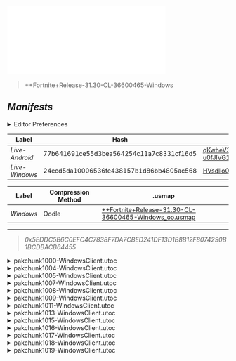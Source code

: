 <a href="#manifests">
  <img style="pointer-events: none" src="https://raw.githubusercontent.com/Tectors/fn-archive/master/.github/source/dependents/gen.31.30.svg" width="360" height="155"\>
</a>

 >  
  
  > ++Fortnite+Release-31.30-CL-36600465-Windows

## *Manifests*
<details>
  <summary>Editor Preferences</summary>

 > 
    ((Value="0x2C029947F8114A6E38BD9A4D83DCF7F6CAEC4AD14CEE7EBC015982FF26033523",Guid="003C8A31FF60E8C3BDBF4FB76A7CC4B8"),(Value="0x300E441E049CDFE588CD8946E6DD0C7DCE2CA2C545E539D50C24CA706E4AC8BD",Guid="664AE10E66BFDC167AE20432295E8F7F"),(Value="0x78E97FA16C507DB718C50B638C4C81ED229718D24B1B0AD6553E098209404996",Guid="6F9CD990050CE04CE577325C3A6FFC81"),(Value="0x741C4107E5180FF3E3B0FD8EB890D07656B5D9E9B3FF2D93A5869C9CE2A07432",Guid="97493B05A5BF87C5D621EBB9F9C93E41"),(Value="0xA6948535FD648488EE1F591EEFF02AC1EAEE489C3C5A03F62F2DC20226911AA1",Guid="9FF6F385935B70741BCE31AD20DC71E3"),(Value="0xF7B0E14225E08C48C66D73F83BD476688328CF6E8C34FAF8B92277907C69CEDF",Guid="BBF6A8617FF257E7E4E0A36D174F975F"),(Value="0xD6261D6352546B65D2FD41EF8E9401F9EB6C5116880065F7E75B0AA292CD0EBE",Guid="C4110935D0C729ED5C9C6DEFC3B339D2"),(Value="0x53E5012DF616913E487AD51DF43AE8B412AB93C933A618FA5DDD0536F96FDE40",Guid="C76B70EC836344CCFB8762C4747B4263"),(Value="0x5592232E7772D74230E7FDB2D7457610E03822DAF68CE83107A71451F7D50835",Guid="CD0AD2786C8ED5931FF0499050A273CC"),(Value="0x90AF3CA8F4CAFD01F7321B179EE79047D96247F5C078587234491600538BBF33",Guid="D71B95B305E6875284CDF3F28DBDC2AF"),(Value="0x2E28306E900E223E85866C76EAB1FE6FD8FCF46D3F083AA4FB80222E217E34B3",Guid="E5DEC1C078C14E27A5FE8A9D0852A4C5"),(Value="0x99CD0FA7EC8F310912C8F0E3504D78B36ABF707BA1C9B3C147088CB498FB0D56",Guid="EC3A3B043274AFE81C98D457AA06DC81"),(Value="0x6B21339F10480F565A018E5B4F06AE51738C0F22A1C84AC6FD0660767157FA2C",Guid="F4242EAC57C7B6ED79960A59D7978A67"))
</details>

| Label | Hash | Route |
| - | - | - |
| *Live-Android* | 77b641691ce55d3bea564254c11a7c8331cf16d5 | [qKwheV3wdVZk_-CVDE-u0fJlVG1ySw](https://github.com/Tectors/fn-archive/blob/master/manifests/qKwheV3wdVZk_-CVDE-u0fJlVG1ySw.manifest) |
| *Live-Windows* | 24ecd5da10006536fe438157b1d86bb4805ac568 | [HVsdllo0kZgOL42_akCGWHMtrZkQ9g](https://github.com/Tectors/fn-archive/blob/master/manifests/HVsdllo0kZgOL42_akCGWHMtrZkQ9g.manifest) |


| Label | Compression Method | .usmap |
| - | - | - |
| *Windows* | Oodle | [++Fortnite+Release-31.30-CL-36600465-Windows_oo.usmap](https://github.com/Tectors/fn-archive/blob/master/manifests/mappings/++Fortnite+Release-31.30-CL-36600465-Windows_oo.usmap) |

---

> *0x5EDDC5B6C0EFC4C7838F7DA7CBED241DF13D1B8B12F8074290B1BCDBACB64455*

<details>
  <summary>pakchunk1000-WindowsClient.utoc</summary>

 > 
    0x2C029947F8114A6E38BD9A4D83DCF7F6CAEC4AD14CEE7EBC015982FF26033523
    KEYCHAIN: 003C8A31FF60E8C3BDBF4FB76A7CC4B8:LAKZR/gRSm44vZpNg9z39srsStFM7n68AVmC/yYDNSM=

  </details>

<details>
  <summary>pakchunk1004-WindowsClient.utoc</summary>

 > 
    0x300E441E049CDFE588CD8946E6DD0C7DCE2CA2C545E539D50C24CA706E4AC8BD
    KEYCHAIN: 664AE10E66BFDC167AE20432295E8F7F:MA5EHgSc3+WIzYlG5t0Mfc4sosVF5TnVDCTKcG5KyL0=

  <img src="https://raw.githubusercontent.com/Tectors/fn-archive/master/.github/source/dependents/referred/Wrap_SweetLetter.svg" width="100"> <img src="https://raw.githubusercontent.com/Tectors/fn-archive/master/.github/source/dependents/referred/Pickaxe_SweetLetter.svg" width="100"> <img src="https://raw.githubusercontent.com/Tectors/fn-archive/master/.github/source/dependents/referred/Character_SweetLetter.svg" width="100"> <img src="https://raw.githubusercontent.com/Tectors/fn-archive/master/.github/source/dependents/referred/Backpack_SweetLetter.svg" width="100"> 
</details>

<details>
  <summary>pakchunk1005-WindowsClient.utoc</summary>

 > 
    0x78E97FA16C507DB718C50B638C4C81ED229718D24B1B0AD6553E098209404996
    KEYCHAIN: 6F9CD990050CE04CE577325C3A6FFC81:eOl/oWxQfbcYxQtjjEyB7SKXGNJLGwrWVT4JgglASZY=

  <img src="https://raw.githubusercontent.com/Tectors/fn-archive/master/.github/source/dependents/referred/EID_Chorus.svg" width="100"> 
</details>

<details>
  <summary>pakchunk1007-WindowsClient.utoc</summary>

 > 
    0x741C4107E5180FF3E3B0FD8EB890D07656B5D9E9B3FF2D93A5869C9CE2A07432
    KEYCHAIN: 97493B05A5BF87C5D621EBB9F9C93E41:dBxBB+UYD/PjsP2OuJDQdla12emz/y2TpYacnOKgdDI=

  <img src="https://raw.githubusercontent.com/Tectors/fn-archive/master/.github/source/dependents/referred/EID_Dimension.svg" width="100"> 
</details>

<details>
  <summary>pakchunk1008-WindowsClient.utoc</summary>

 > 
    0xA6948535FD648488EE1F591EEFF02AC1EAEE489C3C5A03F62F2DC20226911AA1
    KEYCHAIN: 9FF6F385935B70741BCE31AD20DC71E3:ppSFNf1khIjuH1ke7/AqweruSJw8WgP2Ly3CAiaRGqE=

  </details>

<details>
  <summary>pakchunk1009-WindowsClient.utoc</summary>

 > 
    0xF7B0E14225E08C48C66D73F83BD476688328CF6E8C34FAF8B92277907C69CEDF
    KEYCHAIN: BBF6A8617FF257E7E4E0A36D174F975F:97DhQiXgjEjGbXP4O9R2aIMoz26MNPr4uSJ3kHxpzt8=

  <img src="https://raw.githubusercontent.com/Tectors/fn-archive/master/.github/source/dependents/referred/Wrap_CattleJar.svg" width="100"> <img src="https://raw.githubusercontent.com/Tectors/fn-archive/master/.github/source/dependents/referred/Pickaxe_CattleJar.svg" width="100"> <img src="https://raw.githubusercontent.com/Tectors/fn-archive/master/.github/source/dependents/referred/EID_CattleJar.svg" width="100"> 
</details>

<details>
  <summary>pakchunk1011-WindowsClient.utoc</summary>

 > 
    0xD6261D6352546B65D2FD41EF8E9401F9EB6C5116880065F7E75B0AA292CD0EBE
    KEYCHAIN: C4110935D0C729ED5C9C6DEFC3B339D2:1iYdY1JUa2XS/UHvjpQB+etsURaIAGX351sKopLNDr4=

  <img src="https://raw.githubusercontent.com/Tectors/fn-archive/master/.github/source/dependents/referred/EID_Perish.svg" width="100"> 
</details>

<details>
  <summary>pakchunk1013-WindowsClient.utoc</summary>

 > 
    0x53E5012DF616913E487AD51DF43AE8B412AB93C933A618FA5DDD0536F96FDE40
    KEYCHAIN: C76B70EC836344CCFB8762C4747B4263:U+UBLfYWkT5IetUd9DrotBKrk8kzphj6Xd0FNvlv3kA=

  <img src="https://raw.githubusercontent.com/Tectors/fn-archive/master/.github/source/dependents/referred/EID_Dignified.svg" width="100"> 
</details>

<details>
  <summary>pakchunk1015-WindowsClient.utoc</summary>

 > 
    0x5592232E7772D74230E7FDB2D7457610E03822DAF68CE83107A71451F7D50835
    KEYCHAIN: CD0AD2786C8ED5931FF0499050A273CC:VZIjLndy10Iw5/2y10V2EOA4Itr2jOgxB6cUUffVCDU=

  <img src="https://raw.githubusercontent.com/Tectors/fn-archive/master/.github/source/dependents/referred/EID_Asteroid.svg" width="100"> 
</details>

<details>
  <summary>pakchunk1016-WindowsClient.utoc</summary>

 > 
    0x90AF3CA8F4CAFD01F7321B179EE79047D96247F5C078587234491600538BBF33
    KEYCHAIN: D71B95B305E6875284CDF3F28DBDC2AF:kK88qPTK/QH3MhsXnueQR9liR/XAeFhyNEkWAFOLvzM=

  </details>

<details>
  <summary>pakchunk1017-WindowsClient.utoc</summary>

 > 
    0x2E28306E900E223E85866C76EAB1FE6FD8FCF46D3F083AA4FB80222E217E34B3
    KEYCHAIN: E5DEC1C078C14E27A5FE8A9D0852A4C5:LigwbpAOIj6Fhmx26rH+b9j89G0/CDqk+4AiLiF+NLM=

  <img src="https://raw.githubusercontent.com/Tectors/fn-archive/master/.github/source/dependents/referred/Wrap_FreeDrive.svg" width="100"> <img src="https://raw.githubusercontent.com/Tectors/fn-archive/master/.github/source/dependents/referred/Pickaxe_FreeDrive.svg" width="100"> <img src="https://raw.githubusercontent.com/Tectors/fn-archive/master/.github/source/dependents/referred/Character_FreeDrive.svg" width="100"> <img src="https://raw.githubusercontent.com/Tectors/fn-archive/master/.github/source/dependents/referred/Backpack_FreeDrive.svg" width="100"> 
</details>

<details>
  <summary>pakchunk1018-WindowsClient.utoc</summary>

 > 
    0x99CD0FA7EC8F310912C8F0E3504D78B36ABF707BA1C9B3C147088CB498FB0D56
    KEYCHAIN: EC3A3B043274AFE81C98D457AA06DC81:mc0Pp+yPMQkSyPDjUE14s2q/cHuhybPBRwiMtJj7DVY=

  <img src="https://raw.githubusercontent.com/Tectors/fn-archive/master/.github/source/dependents/referred/Pickaxe_SatinCheddar.svg" width="100"> <img src="https://raw.githubusercontent.com/Tectors/fn-archive/master/.github/source/dependents/referred/Pickaxe_NutmegMayo.svg" width="100"> <img src="https://raw.githubusercontent.com/Tectors/fn-archive/master/.github/source/dependents/referred/Pickaxe_CitrusSpoon.svg" width="100"> <img src="https://raw.githubusercontent.com/Tectors/fn-archive/master/.github/source/dependents/referred/EID_SatinCheddar.svg" width="100"> <img src="https://raw.githubusercontent.com/Tectors/fn-archive/master/.github/source/dependents/referred/EID_CitrusSpoon.svg" width="100"> <img src="https://raw.githubusercontent.com/Tectors/fn-archive/master/.github/source/dependents/referred/Character_SatinCheddar.svg" width="100"> <img src="https://raw.githubusercontent.com/Tectors/fn-archive/master/.github/source/dependents/referred/Character_NutmegMayo.svg" width="100"> <img src="https://raw.githubusercontent.com/Tectors/fn-archive/master/.github/source/dependents/referred/Character_CitrusSpoon.svg" width="100"> <img src="https://raw.githubusercontent.com/Tectors/fn-archive/master/.github/source/dependents/referred/Backpack_SatinCheddar.svg" width="100"> <img src="https://raw.githubusercontent.com/Tectors/fn-archive/master/.github/source/dependents/referred/Backpack_NutmegMayo.svg" width="100"> <img src="https://raw.githubusercontent.com/Tectors/fn-archive/master/.github/source/dependents/referred/Backpack_CitrusSpoon.svg" width="100"> 
</details>

<details>
  <summary>pakchunk1019-WindowsClient.utoc</summary>

 > 
    0x6B21339F10480F565A018E5B4F06AE51738C0F22A1C84AC6FD0660767157FA2C
    KEYCHAIN: F4242EAC57C7B6ED79960A59D7978A67:ayEznxBID1ZaAY5bTwauUXOMDyKhyErG/QZgdnFX+iw=

  </details>

